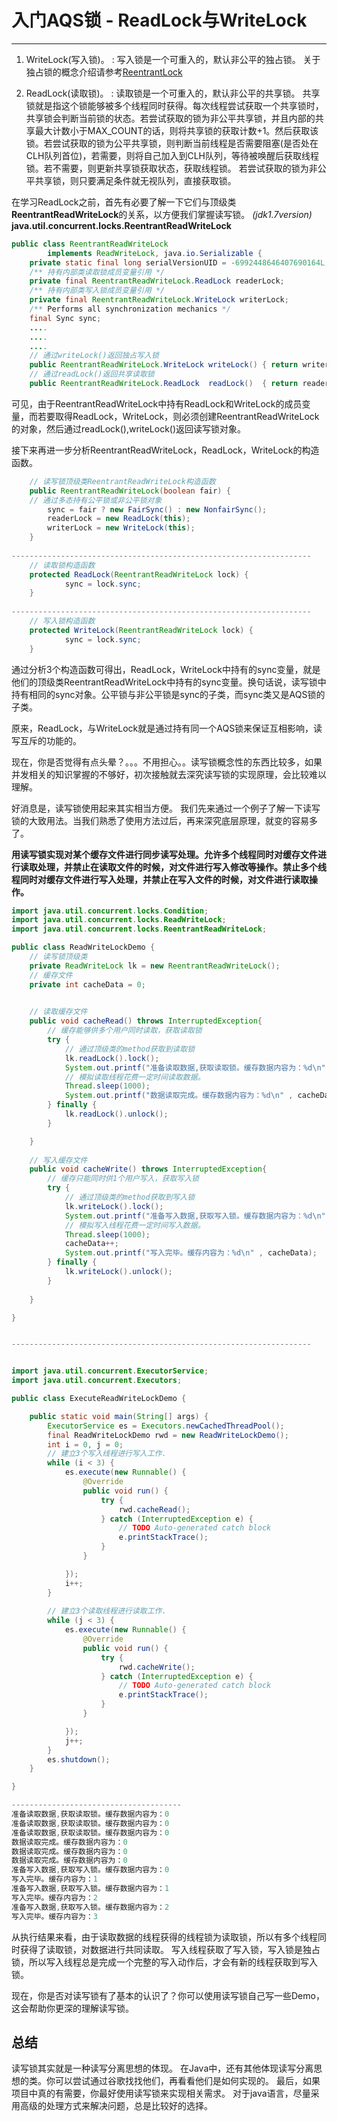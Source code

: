 # 入门AQS锁 - ReadLock与WriteLock

---

1. WriteLock(写入锁)。
:   写入锁是一个可重入的，默认非公平的独占锁。
关于独占锁的概念介绍请参考[ReentrantLock](https://www.zybuluo.com/mikumikulch/note/268244)

2. ReadLock(读取锁)。
:   读取锁是一个可重入的，默认非公平的共享锁。
共享锁就是指这个锁能够被多个线程同时获得。每次线程尝试获取一个共享锁时，共享锁会判断当前锁的状态。若尝试获取的锁为非公平共享锁，并且内部的共享最大计数小于MAX_COUNT的话，则将共享锁的获取计数+1。然后获取该锁。若尝试获取的锁为公平共享锁，则判断当前线程是否需要阻塞(是否处在CLH队列首位)，若需要，则将自己加入到CLH队列，等待被唤醒后获取线程锁。若不需要，则更新共享锁获取状态，获取线程锁。
若尝试获取的锁为非公平共享锁，则只要满足条件就无视队列，直接获取锁。

在学习ReadLock之前，首先有必要了解一下它们与顶级类**ReentrantReadWriteLock**的关系，以方便我们掌握读写锁。
*(jdk1.7version)*
**java.util.concurrent.locks.ReentrantReadWriteLock**
```java
public class ReentrantReadWriteLock
        implements ReadWriteLock, java.io.Serializable {
    private static final long serialVersionUID = -6992448646407690164L;
    /** 持有内部类读取锁成员变量引用 */
    private final ReentrantReadWriteLock.ReadLock readerLock;
    /** 持有内部类写入锁成员变量引用 */
    private final ReentrantReadWriteLock.WriteLock writerLock;
    /** Performs all synchronization mechanics */
    final Sync sync;
    ....
    ....
    ....
    // 通过writeLock()返回独占写入锁
    public ReentrantReadWriteLock.WriteLock writeLock() { return writerLock; }
    // 通过readLock()返回共享读取锁
    public ReentrantReadWriteLock.ReadLock  readLock()  { return readerLock; }
```
可见，由于ReentrantReadWriteLock中持有ReadLock和WriteLock的成员变量，而若要取得ReadLock，WriteLock，则必须创建ReentrantReadWriteLock的对象，然后通过readLock(),writeLock()返回读写锁对象。

接下来再进一步分析ReentrantReadWriteLock，ReadLock，WriteLock的构造函数。
```java
    // 读写锁顶级类ReentrantReadWriteLock构造函数
    public ReentrantReadWriteLock(boolean fair) {
    // 通过多态持有公平锁或非公平锁对象
        sync = fair ? new FairSync() : new NonfairSync();
        readerLock = new ReadLock(this);
        writerLock = new WriteLock(this);
    }
    
-------------------------------------------------------------------
    // 读取锁构造函数
    protected ReadLock(ReentrantReadWriteLock lock) {
            sync = lock.sync;
    }
    
-------------------------------------------------------------------     
    // 写入锁构造函数
    protected WriteLock(ReentrantReadWriteLock lock) {
            sync = lock.sync;
    }
```
通过分析3个构造函数可得出，ReadLock，WriteLock中持有的sync变量，就是他们的顶级类ReentrantReadWriteLock中持有的sync变量。换句话说，读写锁中持有相同的sync对象。公平锁与非公平锁是sync的子类，而sync类又是AQS锁的子类。

原来，ReadLock，与WriteLock就是通过持有同一个AQS锁来保证互相影响，读写互斥的功能的。

现在，你是否觉得有点头晕？。。。不用担心。。读写锁概念性的东西比较多，如果并发相关的知识掌握的不够好，初次接触就去深究读写锁的实现原理，会比较难以理解。

好消息是，读写锁使用起来其实相当方便。
我们先来通过一个例子了解一下读写锁的大致用法。当我们熟悉了使用方法过后，再来深究底层原理，就变的容易多了。

**用读写锁实现对某个缓存文件进行同步读写处理。允许多个线程同时对缓存文件进行读取处理，并禁止在读取文件的时候，对文件进行写入修改等操作。禁止多个线程同时对缓存文件进行写入处理，并禁止在写入文件的时候，对文件进行读取操作。**
```java
import java.util.concurrent.locks.Condition;
import java.util.concurrent.locks.ReadWriteLock;
import java.util.concurrent.locks.ReentrantReadWriteLock;

public class ReadWriteLockDemo {
    // 读写锁顶级类
    private ReadWriteLock lk = new ReentrantReadWriteLock();
    // 缓存文件
    private int cacheData = 0;

    
    // 读取缓存文件
    public void cacheRead() throws InterruptedException{
        // 缓存能够供多个用户同时读取，获取读取锁
        try {
            // 通过顶级类的method获取到读取锁
            lk.readLock().lock();
            System.out.printf("准备读取数据,获取读取锁。缓存数据内容为：%d\n" , cacheData);
            // 模拟读取线程花费一定时间读取数据。
            Thread.sleep(1000);
            System.out.printf("数据读取完成。缓存数据内容为：%d\n" , cacheData);
        } finally {
            lk.readLock().unlock();
        }

    }
    
    // 写入缓存文件
    public void cacheWrite() throws InterruptedException{
        // 缓存只能同时供1个用户写入，获取写入锁
        try {
            // 通过顶级类的method获取到写入锁
            lk.writeLock().lock();
            System.out.printf("准备写入数据,获取写入锁。缓存数据内容为：%d\n" , cacheData);
            // 模拟写入线程花费一定时间写入数据。
            Thread.sleep(1000);
            cacheData++;
            System.out.printf("写入完毕。缓存内容为：%d\n" , cacheData);
        } finally {
            lk.writeLock().unlock();
        }
       
    }

}


-------------------------------------------------------------------


import java.util.concurrent.ExecutorService;
import java.util.concurrent.Executors;

public class ExecuteReadWriteLockDemo {

    public static void main(String[] args) {
        ExecutorService es = Executors.newCachedThreadPool();
        final ReadWriteLockDemo rwd = new ReadWriteLockDemo();
        int i = 0, j = 0;
        // 建立3个写入线程进行写入工作.
        while (i < 3) {
            es.execute(new Runnable() {
                @Override
                public void run() {
                    try {
                        rwd.cacheRead();
                    } catch (InterruptedException e) {
                        // TODO Auto-generated catch block
                        e.printStackTrace();
                    }
                }

            });
            i++;
        }
        
        // 建立3个读取线程进行读取工作.
        while (j < 3) {
            es.execute(new Runnable() {
                @Override
                public void run() {
                    try {
                        rwd.cacheWrite();
                    } catch (InterruptedException e) {
                        // TODO Auto-generated catch block
                        e.printStackTrace();
                    }
                }

            });
            j++;
        }
        es.shutdown();
    }

}

--------------------------------------
准备读取数据,获取读取锁。缓存数据内容为：0
准备读取数据,获取读取锁。缓存数据内容为：0
准备读取数据,获取读取锁。缓存数据内容为：0
数据读取完成。缓存数据内容为：0
数据读取完成。缓存数据内容为：0
数据读取完成。缓存数据内容为：0
准备写入数据,获取写入锁。缓存数据内容为：0
写入完毕。缓存内容为：1
准备写入数据,获取写入锁。缓存数据内容为：1
写入完毕。缓存内容为：2
准备写入数据,获取写入锁。缓存数据内容为：2
写入完毕。缓存内容为：3
```
从执行结果来看，由于读取数据的线程获得的线程锁为读取锁，所以有多个线程同时获得了读取锁，对数据进行共同读取。
写入线程获取了写入锁，写入锁是独占锁，所以写入线程总是完成一个完整的写入动作后，才会有新的线程获取到写入锁。

现在，你是否对读写锁有了基本的认识了？你可以使用读写锁自己写一些Demo，这会帮助你更深的理解读写锁。

## 总结
读写锁其实就是一种读写分离思想的体现。
在Java中，还有其他体现读写分离思想的类。你可以尝试通过谷歌找找他们，再看看他们是如何实现的。
最后，如果项目中真的有需要，你最好使用读写锁来实现相关需求。
对于java语言，尽量采用高级的处理方式来解决问题，总是比较好的选择。





